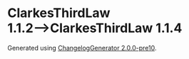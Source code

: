 # ClarkesThirdLaw 1.1.2⟶ClarkesThirdLaw 1.1.4

Generated using [ChangelogGenerator 2.0.0-pre10](https://github.com/TheRandomLabs/ChangelogGenerator).
